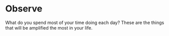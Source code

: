 # Observe

What do you spend most of your time doing each day? These are the things that will be amplified the most in your life.
